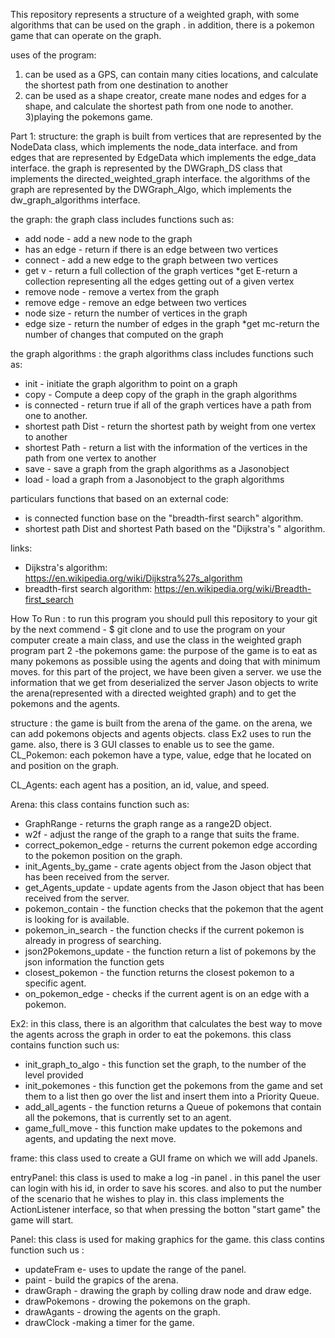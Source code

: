 

This repository represents a structure of a weighted graph,
with some algorithms that can be used on the graph .
in addition, there is a pokemon game that can operate on the graph.

uses of the program:
1) can be used as a GPS, can contain many cities locations,
 and calculate the shortest path from one destination to another
2) can be used as a shape creator, create mane nodes and edges for a shape,
and calculate the shortest path from one node to another.
3)playing the pokemons game.

Part 1:
structure:
the graph is built from vertices that are represented by the NodeData class, which implements the node_data interface.
and from edges that are represented by EdgeData which implements the edge_data interface.
the graph is represented by the DWGraph_DS class that implements the directed_weighted_graph interface.
the algorithms of the graph are represented by the DWGraph_Algo,
which implements the dw_graph_algorithms interface.

the graph:
the graph class includes functions such as:

* add node -  add a new node to the graph
* has an edge - return if there  is an edge between two vertices
* connect - add a new edge to the graph between two vertices
* get v - return a full collection of the graph vertices
*get E-return a collection representing all the edges getting out of
 a given vertex
* remove node - remove a vertex from the graph
* remove edge - remove an edge between two vertices
* node size - return the number of vertices in the graph
* edge size - return the number of edges in the graph
*get mc-return the number of changes that computed on the graph 

the graph algorithms :
the graph algorithms class includes functions such as:

* init - initiate the graph algorithm to point on a graph
* copy - Compute a deep copy of the graph in the graph algorithms
* is connected - return true if all of the graph vertices have a path from one to another.
* shortest path Dist - return the shortest path by weight from one vertex to another
* shortest Path - return a list with the information of the vertices in the path from one vertex to another
* save - save a graph from the graph algorithms as a Jasonobject 
* load - load a graph from a Jasonobject to the graph algorithms

particulars functions that based on an external code:

* is connected function base on the "breadth-first search" algorithm.
* shortest path Dist and shortest Path based on the "Dijkstra's " algorithm.

links:
* Dijkstra's algorithm: https://en.wikipedia.org/wiki/Dijkstra%27s_algorithm
* breadth-first search algorithm: https://en.wikipedia.org/wiki/Breadth-first_search

How To Run :
to run this program you should pull this repository to your git
by the next commend -
$ git clone 
and to use the program on your computer create a main class,
and use the class in the weighted graph program
part 2 -the pokemons game:
the purpose of the game is to eat as many pokemons as possible using the agents and doing that with minimum moves.
for this part of the project, we have been given a server.
we use the information that we get from deserialized the server Jason objects to write the arena(represented with a directed weighted graph) and to get the pokemons and the agents. 

structure :
the game is built from the arena of the game. on the arena, we can add pokemons objects and agents objects.
 class Ex2 uses to run the game.
also, there is 3 GUI classes to enable us to see the game.
CL_Pokemon:
each pokemon have a type, value, edge that he located on and position on the graph.

CL_Agents:
each agent has a  position, an id, value, and speed.

Arena:
this class contains function such as:
* GraphRange - returns the graph range as a range2D object.
* w2f - adjust the range of the graph to a range that suits the frame.
* correct_pokemon_edge - returns the current pokemon edge according to the pokemon position on the graph.
* init_Agents_by_game - crate agents object from the Jason object that has been received from the server.
* get_Agents_update - update agents from the Jason object that has been received from the server.
* pokemon_contain - the function checks that the pokemon that the agent is looking for is available.
* pokemon_in_search - the function checks if the current pokemon is already in progress of searching.
* json2Pokemons_update - the function return a list of pokemons by the json information the function gets
* closest_pokemon - the function returns the closest pokemon to a specific agent.
* on_pokemon_edge - checks if the current agent is on an edge with a pokemon.

Ex2:
in this class, there is an algorithm that calculates the best way to move the agents across the graph in order to eat the pokemons.
this class contains function such us:
* init_graph_to_algo - this function set the graph, to   the number of the level provided
* init_pokemones - this function get the pokemons from the game and set them to a list
then go over the list and insert them into a Priority Queue.
* add_all_agents - the function returns a Queue of pokemons that contain all the pokemons,
 that is currently set to an agent.
* game_full_move - this function make updates to the pokemons and agents, and updating the next move.


frame:
this class used to create a GUI frame on which we will add Jpanels.


entryPanel:
 this class is used to make a log -in panel .
in this panel the user can login with his id, in order to save his scores. and also to put the number of the scenario that he wishes to play in.
this class implements the ActionListener interface, so that when pressing the botton "start game" the game will start.

 Panel:
 this class is used for making  graphics for the game.
this class contins function such us :
* updateFram e- uses to update the range of the panel. 
* paint - build the grapics of the arena.
* drawGraph - drawing the graph by colling draw node and draw edge.
* drawPokemons - drowing the pokemons on the graph. 
* drawAgants - drowing the agents on the  graph.
* drawClock  -making a timer for the game.
